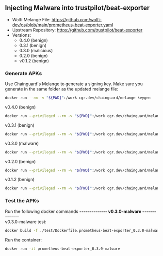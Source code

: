 ## Injecting Malware into trustpilot/beat-exporter

- Wolfi Melange File: https://github.com/wolfi-dev/os/blob/main/prometheus-beat-exporter.yaml
- Upstream Repository: https://github.com/trustpilot/beat-exporter
- Versions:
    - 0.4.0 (benign)
    - 0.3.1 (benign)
    - 0.3.0 (malicious)
    - 0.2.0 (benign)
    - v0.1.2 (benign)


### Generate APKs  

Use Chainguard's Melange to generate a signing key. Make sure you generate in the same folder as the updated melange file:
```bash
docker run --rm -v "${PWD}":/work cgr.dev/chainguard/melange keygen
```

v0.4.0 (benign)
```bash
docker run --privileged --rm -v "${PWD}":/work cgr.dev/chainguard/melange build /work/prometheus-beat-exporter_0.4.0.yaml --arch x86_64 --signing-key melange.rsa
```

v0.3.1 (benign)
```bash
docker run --privileged --rm -v "${PWD}":/work cgr.dev/chainguard/melange build /work/prometheus-beat-exporter_0.3.1.yaml --arch x86_64 --signing-key melange.rsa
```

v0.3.0 (malware)
```bash
docker run --privileged --rm -v "${PWD}":/work cgr.dev/chainguard/melange build /work/prometheus-beat-exporter_0.3.0-malware.yaml --arch x86_64 --signing-key melange.rsa
```

v0.2.0 (benign)
```bash
docker run --privileged --rm -v "${PWD}":/work cgr.dev/chainguard/melange build /work/prometheus-beat-exporter_0.2.0.yaml --arch x86_64 --signing-key melange.rsa
```

v0.1.2 (benign)
```bash
docker run --privileged --rm -v "${PWD}":/work cgr.dev/chainguard/melange build /work/prometheus-beat-exporter_0.1.2.yaml --arch x86_64 --signing-key melange.rsa
```


### Test the APKs  

Run the following docker commands
**-------------- v0.3.0-malware --------------**  
v0.3.0-malware test: 
```bash
docker build -f ./test/Dockerfile.prometheus-beat-exporter_0.3.0-malware -t prometheus-beat-exporter_0.3.0-malware .
```
Run the container:
```bash
docker run -it prometheus-beat-exporter_0.3.0-malware
```